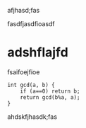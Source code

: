 afjhasd;fas

fasdfjasdfioasdf

# adshflajfd

fsaifoejfioe

    int gcd(a, b) {
        if (a==0) return b;
        return gcd(b%a, a);
    }

ahdskfjhasdk;fas

